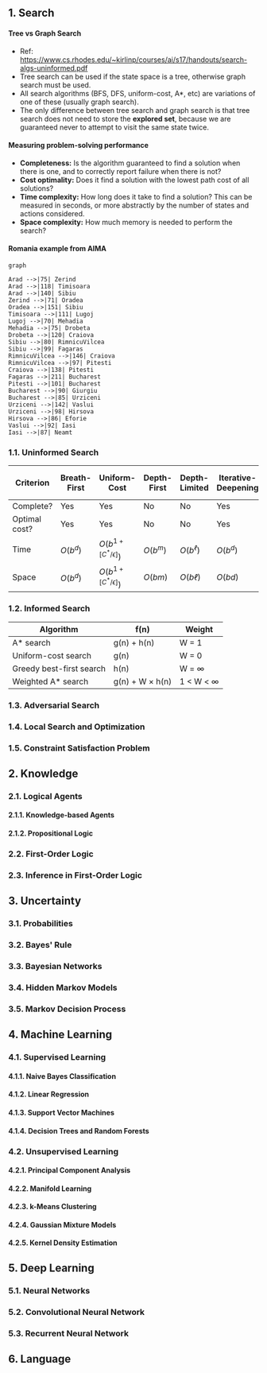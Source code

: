 ## 1. Search

#### Tree vs Graph Search

- Ref: https://www.cs.rhodes.edu/~kirlinp/courses/ai/s17/handouts/search-algs-uninformed.pdf
- Tree search can be used if the state space is a tree, otherwise graph search must be used.
- All search algorithms (BFS, DFS, uniform-cost, A*, etc) are variations of one of these (usually graph search).
- The only difference between tree search and graph search is that tree search does not need to store the **explored set**, because we are guaranteed never to attempt to visit the same state twice.

#### Measuring problem-solving performance

- **Completeness:** Is the algorithm guaranteed to find a solution when there is one, and to correctly report failure when there is not?
- **Cost optimality:** Does it find a solution with the lowest path cost of all solutions?
- **Time complexity:** How long does it take to find a solution? This can be measured in seconds, or more abstractly by the number of states and actions considered.
- **Space complexity:** How much memory is needed to perform the search?

#### Romania example from AIMA

```mermaid
graph

Arad -->|75| Zerind
Arad -->|118| Timisoara
Arad -->|140| Sibiu
Zerind -->|71| Oradea
Oradea -->|151| Sibiu
Timisoara -->|111| Lugoj
Lugoj -->|70| Mehadia
Mehadia -->|75| Drobeta
Drobeta -->|120| Craiova
Sibiu -->|80| RimnicuVilcea
Sibiu -->|99| Fagaras
RimnicuVilcea -->|146| Craiova
RimnicuVilcea -->|97| Pitesti
Craiova -->|138| Pitesti
Fagaras -->|211| Bucharest
Pitesti -->|101| Bucharest
Bucharest -->|90| Giurgiu
Bucharest -->|85| Urziceni
Urziceni -->|142| Vaslui
Urziceni -->|98| Hirsova
Hirsova -->|86| Eforie
Vaslui -->|92| Iasi
Iasi -->|87| Neamt
```

### 1.1. Uninformed Search

|Criterion|Breath-First|Uniform-Cost|Depth-First|Depth-Limited|Iterative-Deepening|Bidirectional (if applicable)|
|---|---|---|---|---|---|---|
|Complete?|Yes|Yes|No|No|Yes|Yes|
|Optimal cost?|Yes|Yes|No|No|Yes|Yes|
|Time|$O(b^d)$|$O(b^{1+[C^*/ϵ]})$|$O(b^m)$|$O(b^ℓ)$|$O(b^d)$|$O(b^{d/2})$|
|Space|$O(b^d)$|$O(b^{1+[C^*/ϵ]})$|$O(bm)$|$O(bℓ)$|$O(bd)$|$O(b^{d/2})$|

### 1.2. Informed Search

|Algorithm|f(n)|Weight|
|---|---|---|
|A* search|g(n) + h(n)|W = 1|
|Uniform-cost search|g(n)|W = 0|
|Greedy best-first search|h(n)|W = ∞|
|Weighted A* search|g(n) + W × h(n)|1 < W < ∞|

### 1.3. Adversarial Search

### 1.4. Local Search and Optimization

### 1.5. Constraint Satisfaction Problem

## 2. Knowledge

### 2.1. Logical Agents

#### 2.1.1. Knowledge-based Agents

#### 2.1.2. Propositional Logic

### 2.2. First-Order Logic

### 2.3. Inference in First-Order Logic

## 3. Uncertainty

### 3.1. Probabilities

### 3.2. Bayes' Rule

### 3.3. Bayesian Networks

### 3.4. Hidden Markov Models

### 3.5. Markov Decision Process

## 4. Machine Learning

### 4.1. Supervised Learning

#### 4.1.1. Naive Bayes Classification

#### 4.1.2. Linear Regression

#### 4.1.3. Support Vector Machines

#### 4.1.4. Decision Trees and Random Forests

### 4.2. Unsupervised Learning

#### 4.2.1. Principal Component Analysis

#### 4.2.2. Manifold Learning

#### 4.2.3. k-Means Clustering

#### 4.2.4. Gaussian Mixture Models

#### 4.2.5. Kernel Density Estimation

## 5. Deep Learning

### 5.1. Neural Networks

### 5.2. Convolutional Neural Network

### 5.3. Recurrent Neural Network

## 6. Language
